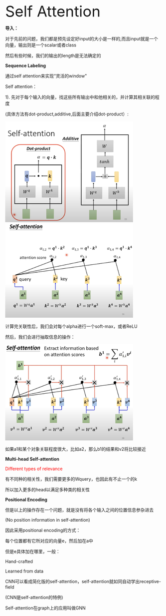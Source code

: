 <font size=8>Self Attention</font>



**导入：**

对于先前的问题，我们都是预先设定好input的大小是一样的,而且input就是一个向量，输出则是一个scalar或者class



然后有些时候，我们的输出的length是无法确定的





**Sequence Labeling**

通过self attention来实现“灵活的window"



Self attention：

1). 先对于每个输入的向量，找这些所有输出中和他相关的，并计算其相关联的程度

(具体方法有dot-product,additive,后面主要介绍dot-product）:

<img src="../深度学习笔记（理论）/imgCollect/SA(1).png" alt="SA(1)" style="zoom:40%;" />

<img src="../深度学习笔记（理论）/imgCollect/SA(2).png" style="zoom:40%;" />

计算完关联性后，我们会对每个alpha进行一个soft-max，或者ReLU



然后，我们会进行抽取信息的操作：

<img src="../深度学习笔记（理论）/imgCollect/SA(3).png" alt="SA(3)" style="zoom:40%;" />

如果a1和某个对象关联程度很大，比如a2，那么b1的结果和v2将比较接近





**Multi-head Self-attention**

<font color=red>Different types of relevance</font>

有不同种的相关性，我们需要更多的Wquery，也因此有不止一个的k

所以加入更多的head以满足多种类的相关性



**Positional Encoding**

但是以上的操作存在一个问题，就是没有将各个输入之间的位置信息参杂进去

(No position information in self-attention)

因此采用positional encoding的方式：

每个位置都有它所对应的向量e，然后加在a中

但是e具体加在哪里，一般：

Hand-crafted

Learned from data



CNN可以看成简化版的self-attention，self-attention就如同自动学出receptive-field

(CNN是self-attention的特例)



Self-attention在graph上的应用叫做GNN

